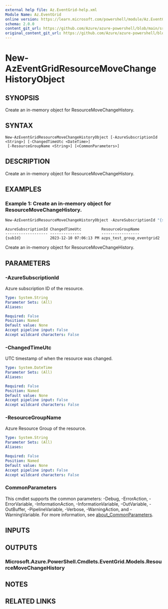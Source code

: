 ```yaml
---
external help file: Az.EventGrid-help.xml
Module Name: Az.EventGrid
online version: https://learn.microsoft.com/powershell/module/Az.EventGrid/new-azeventgridresourcemovechangehistoryobject
schema: 2.0.0
content_git_url: https://github.com/Azure/azure-powershell/blob/main/src/EventGrid/EventGrid/help/New-AzEventGridResourceMoveChangeHistoryObject.md
original_content_git_url: https://github.com/Azure/azure-powershell/blob/main/src/EventGrid/EventGrid/help/New-AzEventGridResourceMoveChangeHistoryObject.md
---
```


# New-AzEventGridResourceMoveChangeHistoryObject

## SYNOPSIS
Create an in-memory object for ResourceMoveChangeHistory.

## SYNTAX

```
New-AzEventGridResourceMoveChangeHistoryObject [-AzureSubscriptionId <String>] [-ChangedTimeUtc <DateTime>]
 [-ResourceGroupName <String>] [<CommonParameters>]
```

## DESCRIPTION
Create an in-memory object for ResourceMoveChangeHistory.

## EXAMPLES

### Example 1: Create an in-memory object for ResourceMoveChangeHistory.
```powershell
New-AzEventGridResourceMoveChangeHistoryObject -AzureSubscriptionId "{subId}" -ChangedTimeUtc "2023-12-10T11:06:13.109Z" -ResourceGroupName azps_test_group_eventgrid
```

```output
AzureSubscriptionId ChangedTimeUtc         ResourceGroupName
------------------- --------------         -----------------
{subId}             2023-12-10 07:06:13 PM azps_test_group_eventgrid2
```

Create an in-memory object for ResourceMoveChangeHistory.

## PARAMETERS

### -AzureSubscriptionId
Azure subscription ID of the resource.

```yaml
Type: System.String
Parameter Sets: (All)
Aliases:

Required: False
Position: Named
Default value: None
Accept pipeline input: False
Accept wildcard characters: False
```

### -ChangedTimeUtc
UTC timestamp of when the resource was changed.

```yaml
Type: System.DateTime
Parameter Sets: (All)
Aliases:

Required: False
Position: Named
Default value: None
Accept pipeline input: False
Accept wildcard characters: False
```

### -ResourceGroupName
Azure Resource Group of the resource.

```yaml
Type: System.String
Parameter Sets: (All)
Aliases:

Required: False
Position: Named
Default value: None
Accept pipeline input: False
Accept wildcard characters: False
```

### CommonParameters
This cmdlet supports the common parameters: -Debug, -ErrorAction, -ErrorVariable, -InformationAction, -InformationVariable, -OutVariable, -OutBuffer, -PipelineVariable, -Verbose, -WarningAction, and -WarningVariable. For more information, see [about_CommonParameters](http://go.microsoft.com/fwlink/?LinkID=113216).

## INPUTS

## OUTPUTS

### Microsoft.Azure.PowerShell.Cmdlets.EventGrid.Models.ResourceMoveChangeHistory

## NOTES

## RELATED LINKS

